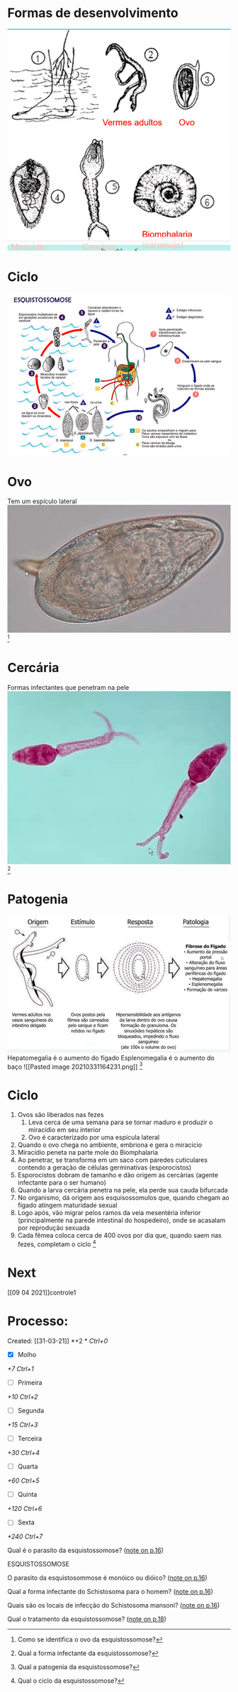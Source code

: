 # Formas de desenvolvimento
![Pasted image 20210331162840.png](Pasted%20image%2020210331162840.png)

# Ciclo
![Pasted image 20210331163439.png](Pasted%20image%2020210331163439.png)

# Ovo
Tem um espículo lateral
![Pasted image 20210331163720.png](Pasted%20image%2020210331163720.png)[^27799]

[^27799]: Como se identifica o ovo da esquistossomose?


# Cercária
Formas infectantes que penetram na pele
![Pasted image 20210331163645.png](Pasted%20image%2020210331163645.png) [^215888]

[^215888]: 	Qual a forma infectante da esquistossomose?


# Patogenia
![Pasted image 20210331163848.png](Pasted%20image%2020210331163848.png)
Hepatomegalia é o aumento do fígado
Esplenomegalia é o aumento do baço
![[Pasted image 20210331164231.png]] [^369305]

[^369305]: Qual a patogenia da esquistossomose?

# Ciclo
1. Ovos são liberados nas fezes
	1. Leva cerca de uma semana para se tornar maduro e produzir o miracídio em seu interior
	2. Ovo é caracterizado por uma espícula lateral
2. Quando o ovo chega no ambiente, embriona e gera o miracício
3. Miracídio peneta na parte mole do Biomphalaria
4. Ao penetrar, se transforma em um saco com paredes cuticulares contendo a geração de células germinativas (esporocistos)
5. Esporocistos dobram de tamanho e dão origem as cercárias (agente infectante para o ser humano)
6. Quando a larva cercária penetra na pele, ela perde sua cauda bifurcada
7. No organismo, dá origem aos esquisossomulos que, quando chegam ao fígado atingem maturidade sexual
8. Logo após, vão migrar pelos ramos da veia mesentéria inferior (principalmente na parede intestinal do hospedeiro), onde se acasalam por reprodução sexuada
9. Cada fêmea coloca cerca de 400 ovos por dia que, quando saem nas fezes, completam o ciclo [^492488]

[^492488]: Qual o ciclo da esquistossomose?

# Next
[[09 04 2021]]controle1
# Processo:
Created: [[31-03-21]]
*+2 *  *Ctrl+0*
- [x] Molho  

*+7*  *Ctrl+1*

- [ ] Primeira 

*+10*  *Ctrl+2*

- [ ] Segunda

*+15*  *Ctrl+3*

- [ ] Terceira 

*+30*  *Ctrl+4*

- [ ] Quarta 

*+60*  *Ctrl+5*

- [ ] Quinta 

*+120*  *Ctrl+6*

- [ ] Sexta 

*+240*  *Ctrl+7*


Qual é o parasito da esquistossomose? ([note on p.16](zotero://open-pdf/library/items/Z9U9WX4A?page=16))

ESQUISTOSSOMOSE

O parasito da esquistosommose é monóico ou dióico? ([note on p.16](zotero://open-pdf/library/items/Z9U9WX4A?page=16))

Qual a forma infectante do Schistosoma para o homem? ([note on p.16](zotero://open-pdf/library/items/Z9U9WX4A?page=16))

Quais são os locais de infecção do Schistosoma mansoni? ([note on p.16](zotero://open-pdf/library/items/Z9U9WX4A?page=16))

Qual o tratamento da esquistossomose? ([note on p.18](zotero://open-pdf/library/items/Z9U9WX4A?page=18))
